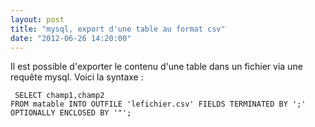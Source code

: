 ```yaml
---
layout: post
title: "mysql, export d'une table au format csv"
date: "2012-06-26 14:20:00"
---
```

Il est possible d'exporter le contenu d'une table dans un fichier via une requête mysql. Voici la syntaxe :  <code><pre>
SELECT champ1,champ2 FROM matable INTO OUTFILE 'lefichier.csv' 
FIELDS TERMINATED BY ';' OPTIONALLY ENCLOSED BY '"';
</pre></code>
